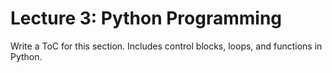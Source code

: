 # Lecture 3: Python Programming

Write a ToC for this section. Includes control blocks, loops, and functions in Python.
